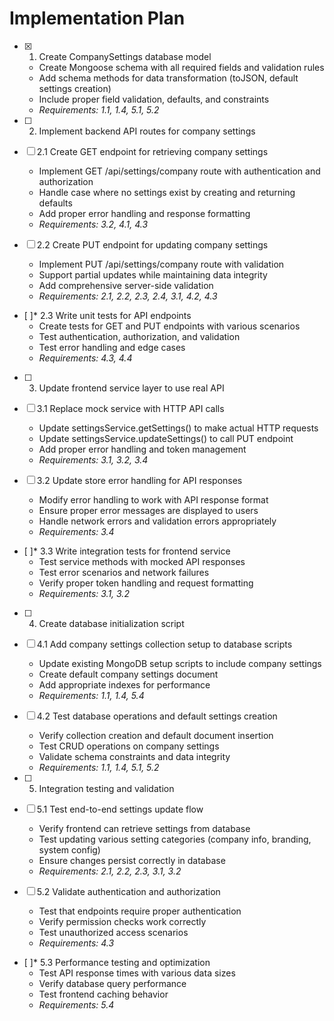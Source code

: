 # Implementation Plan

- [x] 1. Create CompanySettings database model



  - Create Mongoose schema with all required fields and validation rules
  - Add schema methods for data transformation (toJSON, default settings creation)
  - Include proper field validation, defaults, and constraints
  - _Requirements: 1.1, 1.4, 5.1, 5.2_

- [ ] 2. Implement backend API routes for company settings
- [ ] 2.1 Create GET endpoint for retrieving company settings
  - Implement GET /api/settings/company route with authentication and authorization
  - Handle case where no settings exist by creating and returning defaults
  - Add proper error handling and response formatting
  - _Requirements: 3.2, 4.1, 4.3_

- [ ] 2.2 Create PUT endpoint for updating company settings
  - Implement PUT /api/settings/company route with validation
  - Support partial updates while maintaining data integrity
  - Add comprehensive server-side validation
  - _Requirements: 2.1, 2.2, 2.3, 2.4, 3.1, 4.2, 4.3_

- [ ]* 2.3 Write unit tests for API endpoints
  - Create tests for GET and PUT endpoints with various scenarios
  - Test authentication, authorization, and validation
  - Test error handling and edge cases
  - _Requirements: 4.3, 4.4_

- [ ] 3. Update frontend service layer to use real API
- [ ] 3.1 Replace mock service with HTTP API calls
  - Update settingsService.getSettings() to make actual HTTP requests
  - Update settingsService.updateSettings() to call PUT endpoint
  - Add proper error handling and token management
  - _Requirements: 3.1, 3.2, 3.4_

- [ ] 3.2 Update store error handling for API responses
  - Modify error handling to work with API response format
  - Ensure proper error messages are displayed to users
  - Handle network errors and validation errors appropriately
  - _Requirements: 3.4_

- [ ]* 3.3 Write integration tests for frontend service
  - Test service methods with mocked API responses
  - Test error scenarios and network failures
  - Verify proper token handling and request formatting
  - _Requirements: 3.1, 3.2_

- [ ] 4. Create database initialization script
- [ ] 4.1 Add company settings collection setup to database scripts
  - Update existing MongoDB setup scripts to include company settings
  - Create default company settings document
  - Add appropriate indexes for performance
  - _Requirements: 1.1, 1.4, 5.4_

- [ ] 4.2 Test database operations and default settings creation
  - Verify collection creation and default document insertion
  - Test CRUD operations on company settings
  - Validate schema constraints and data integrity
  - _Requirements: 1.1, 1.4, 5.1, 5.2_

- [ ] 5. Integration testing and validation
- [ ] 5.1 Test end-to-end settings update flow
  - Verify frontend can retrieve settings from database
  - Test updating various setting categories (company info, branding, system config)
  - Ensure changes persist correctly in database
  - _Requirements: 2.1, 2.2, 2.3, 3.1, 3.2_

- [ ] 5.2 Validate authentication and authorization
  - Test that endpoints require proper authentication
  - Verify permission checks work correctly
  - Test unauthorized access scenarios
  - _Requirements: 4.3_

- [ ]* 5.3 Performance testing and optimization
  - Test API response times with various data sizes
  - Verify database query performance
  - Test frontend caching behavior
  - _Requirements: 5.4_